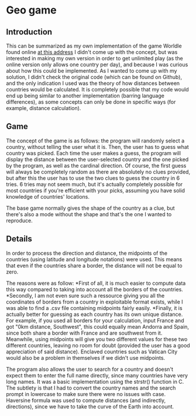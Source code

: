 # Geo game

## Introduction 

This can be summarized as my own implementation of the game Worldle found online [at this address](https://worldle.teuteuf.fr)
I didn't come up with the concept, but was interested in making my own version in order to get unlimited play (as the online version only allows one country per day), and because I was curious about how this could be implemented. As I wanted to come up with my solution, I didn't check the original code (which can be found on Github), and the only indication I used was the theory of how distances between countries would be calculated. It is completely possible that my code would end up being similar to another implementation (barring language differences), as some concepts can only be done in specific ways (for example, distance calculation).

## Game

The concept of the game is as follows: the program will randomly select a country, without telling the user what it is. Then, the user has to guess what country was picked. Each time the user makes a guess, the program will display the distance between the user-selected country and the one picked by the program, as well as the cardinal direction. Of course, the first guess will always be completely random as there are absolutely no clues provided, but after this the user has to use the two clues to guess the country in 6 tries. 6 tries may not seem much, but it's actually completely possible for most countries if you're efficient with your picks, assuming you have solid knowledge of countries' locations.

The base game normally gives the shape of the country as a clue, but there's also a mode without the shape and that's the one I wanted to reproduce.

## Details

In order to process the direction and distance, the midpoints of the countries (using latitude and longitude notations) were used. This means that even if the countries share a border, the distance will not be equal to zero. 

The reasons were as follow: 
*First of all, it is much easier to compute data this way compared to taking into account all the borders of the countries. 
*Secondly, I am not even sure such a ressource giving you all the coordinates of borders from a country in exploitable format exists, while I was able to find a .csv file containing midpoints fairly easily. 
*Finally, it is actually better for guessing as each country has its own unique distance. For example, if you used all borders for your calculation, input France and got "0km distance, Southwest", this could equally mean Andorra and Spain, since both share a border with France and are southwest from it. Meanwhile, using midpoints will give you two different values for these two different countries, leaving no room for doubt (provided the user has a good appreciation of said distance). Enclaved countries such as Vatican City would also be a problem in themselves if we didn't use midpoints.

The program also allows the user to search for a country and doesn't expect them to enter the full name directly, since many countries have very long names. It was a basic implementation using the strstr() function in C. The subtlety is that I had to convert the country names and the search prompt in lowercase to make sure there were no issues with case. 
Haversine formula was used to compute distances (and indirectly, directions), since we have to take the curve of the Earth into account.
